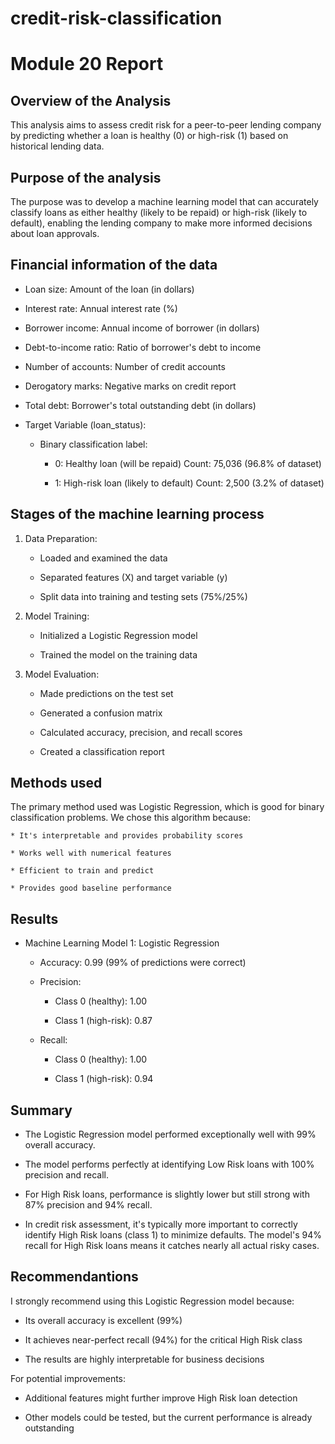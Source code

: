 # credit-risk-classification

# Module 20 Report

## Overview of the Analysis
This analysis aims to assess credit risk for a peer-to-peer lending company by predicting whether a loan is healthy (0) or high-risk (1) based on historical lending data.

## Purpose of the analysis
The purpose was to develop a machine learning model that can accurately classify loans as either healthy (likely to be repaid) or high-risk (likely to default), enabling the lending company to make more informed decisions about loan approvals.

## Financial information of the data

* Loan size: Amount of the loan (in dollars)

* Interest rate: Annual interest rate (%)

* Borrower income: Annual income of borrower (in dollars)

* Debt-to-income ratio: Ratio of borrower's debt to income

* Number of accounts: Number of credit accounts

* Derogatory marks: Negative marks on credit report

* Total debt: Borrower's total outstanding debt (in dollars)

* Target Variable (loan_status):
    * Binary classification label:

        * 0: Healthy loan (will be repaid) Count: 75,036 (96.8% of dataset)

        * 1: High-risk loan (likely to default) Count: 2,500 (3.2% of dataset)

## Stages of the machine learning process
1. Data Preparation:

    * Loaded and examined the data

    * Separated features (X) and target variable (y)

    * Split data into training and testing sets (75%/25%)

2. Model Training:

    * Initialized a Logistic Regression model

    * Trained the model on the training data

3. Model Evaluation:

    * Made predictions on the test set

    * Generated a confusion matrix

    * Calculated accuracy, precision, and recall scores

    * Created a classification report

## Methods used
The primary method used was Logistic Regression, which is good for binary classification problems. We chose this algorithm because:

    * It's interpretable and provides probability scores

    * Works well with numerical features

    * Efficient to train and predict

    * Provides good baseline performance

## Results

* Machine Learning Model 1: Logistic Regression

    * Accuracy: 0.99 (99% of predictions were correct)

    * Precision:

        * Class 0 (healthy): 1.00

        * Class 1 (high-risk): 0.87

    * Recall:

        * Class 0 (healthy): 1.00

        * Class 1 (high-risk): 0.94

## Summary

* The Logistic Regression model performed exceptionally well with 99% overall accuracy.

* The model performs perfectly at identifying Low Risk loans with 100% precision and recall.

* For High Risk loans, performance is slightly lower but still strong with 87% precision and 94% recall.

* In credit risk assessment, it's typically more important to correctly identify High Risk loans (class 1) to minimize defaults. The model's 94% recall for High Risk loans means it catches nearly all actual risky cases.

## Recommendantions

I strongly recommend using this Logistic Regression model because:

* Its overall accuracy is excellent (99%)

* It achieves near-perfect recall (94%) for the critical High Risk class

* The results are highly interpretable for business decisions

For potential improvements:

* Additional features might further improve High Risk loan detection

* Other models could be tested, but the current performance is already outstanding
